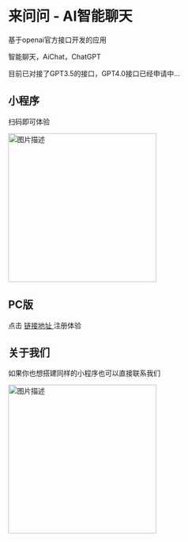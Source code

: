 来问问 - AI智能聊天
=============== 

基于openai官方接口开发的应用

智能聊天，AiChat，ChatGPT

目前已对接了GPT3.5的接口，GPT4.0接口已经申请中...

## 小程序

扫码即可体验

<img src="https://static-xcx.youqisou.com/saas/upload/20230413/laiwenwen_qr.jpeg" alt="图片描述" width="300" height="300">

## PC版

点击
<a href="http://laiwenwen.xcx.youqisou.com/aiLogin?code=71b5rnu4juWsR8fMNKFfQwb5Cb/sGHBY6LD2UPJVGGWvldXjYn8CsVUJGfk6wcdu5dI4pSJeSg" target="_blank">
链接地址
</a>
注册体验

## 关于我们

如果你也想搭建同样的小程序也可以直接联系我们

<img src="https://static-xcx.youqisou.com/saas/upload/20230413/personal_qr.jpeg" alt="图片描述" width="300" height="300">
